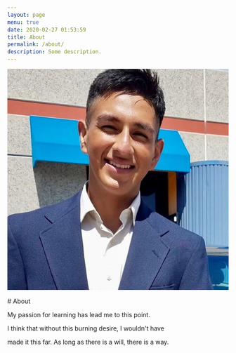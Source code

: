 ```yaml
---
layout: page
menu: true
date: 2020-02-27 01:53:59
title: About
permalink: /about/
description: Some description.
---
```

![](/assets/img/uploads/juan.jpg)

\# About

My passion for learning has lead me to this point.

I think that without this burning desire, I wouldn't have

made it this far. As long as there is a will, there is a way.